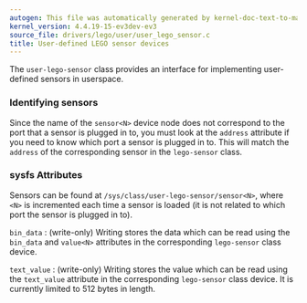 ```yaml
---
autogen: This file was automatically generated by kernel-doc-text-to-markdown.py
kernel_version: 4.4.19-15-ev3dev-ev3
source_file: drivers/lego/user/user_lego_sensor.c
title: User-defined LEGO sensor devices
---
```


The `user-lego-sensor` class provides an interface for implementing user-defined
sensors in userspace.

### Identifying sensors

Since the name of the `sensor<N>` device node does not correspond to the port
that a sensor is plugged in to, you must look at the `address` attribute if
you need to know which port a sensor is plugged in to. This will match the
`address` of the corresponding sensor in the `lego-sensor` class.

### sysfs Attributes

Sensors can be found at `/sys/class/user-lego-sensor/sensor<N>`, where `<N>`
is incremented each time a sensor is loaded (it is not related to which port
the sensor is plugged in to).

`bin_data`
: (write-only) Writing stores the data which can be read using the
`bin_data` and `value<N>` attributes in the corresponding `lego-sensor`
class device.

`text_value`
: (write-only) Writing stores the value which can be read using the
`text_value` attribute in the corresponding `lego-sensor` class device.
It is currently limited to 512 bytes in length.

